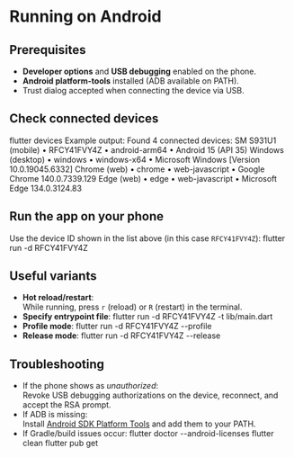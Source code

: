 # Running on Android

## Prerequisites
- **Developer options** and **USB debugging** enabled on the phone.
- **Android platform-tools** installed (ADB available on PATH).
- Trust dialog accepted when connecting the device via USB.

## Check connected devices
flutter devices
Example output:
Found 4 connected devices:
  SM S931U1 (mobile) • RFCY41FVY4Z • android-arm64  • Android 15 (API 35)
  Windows (desktop)  • windows     • windows-x64    • Microsoft Windows [Version 10.0.19045.6332]
  Chrome (web)       • chrome      • web-javascript • Google Chrome 140.0.7339.129
  Edge (web)         • edge        • web-javascript • Microsoft Edge 134.0.3124.83

## Run the app on your phone
Use the device ID shown in the list above (in this case `RFCY41FVY4Z`):
flutter run -d RFCY41FVY4Z

## Useful variants
- **Hot reload/restart**:  
  While running, press `r` (reload) or `R` (restart) in the terminal.
- **Specify entrypoint file**:
  flutter run -d RFCY41FVY4Z -t lib/main.dart
- **Profile mode**:
  flutter run -d RFCY41FVY4Z --profile
- **Release mode**:
  flutter run -d RFCY41FVY4Z --release

## Troubleshooting
- If the phone shows as *unauthorized*:  
  Revoke USB debugging authorizations on the device, reconnect, and accept the RSA prompt.
- If ADB is missing:  
  Install [Android SDK Platform Tools](https://developer.android.com/studio/releases/platform-tools) and add them to your PATH.
- If Gradle/build issues occur:
  flutter doctor --android-licenses
  flutter clean
  flutter pub get
